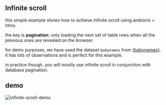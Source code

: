 ## Infinite scroll

this simple example shows how to achieve infinite scroll using ambiorix + htmx.

the key is **pagination**: only loading the next set of table rows when all
the previous ones are revealed on the browser.

for demo purposes, we have used the dataset `babynames` from [{babynames}](https://github.com/hadley/babynames). it has lots of observations and is perfect for this example.

in practice though, you will mostly use infinite scroll in conjunction with database pagination.

## demo

![infinite-scroll-demo](./infinite-scroll.gif)
